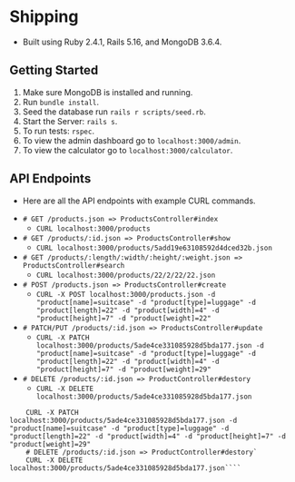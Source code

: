 # Shipping 
- Built using Ruby 2.4.1, Rails 5.16, and MongoDB 3.6.4.
## Getting Started
1. Make sure MongoDB is installed and running. 
2. Run `bundle install`. 
3. Seed the database run `rails r scripts/seed.rb`.
4. Start the Server: `rails s`.
5. To run tests: `rspec`.
6. To view the admin dashboard go to `localhost:3000/admin`.
7. To view the calculator go to `localhost:3000/calculator`.

## API Endpoints 
- Here are all the API endpoints with example CURL commands. 
* `# GET /products.json => ProductsController#index`
    * `CURL localhost:3000/products`
* `# GET /products/:id.json => ProductsController#show`
    * `CURL localhost:3000/products/5add19e63108592d4dced32b.json`
* `# GET /products/:length/:width/:height/:weight.json => ProductsController#search` 
    * `CURL localhost:3000/products/22/2/22/22.json`
* `# POST /products.json => ProductsController#create`
    * `CURL -X POST localhost:3000/products.json -d "product[name]=suitcase" -d "product[type]=luggage" -d "product[length]=22" -d "product[width]=4" -d "product[height]=7" -d "product[weight]=22"` 
* `# PATCH/PUT /products/:id.json => ProductsController#update`
    * `CURL -X PATCH localhost:3000/products/5ade4ce331085928d5bda177.json -d "product[name]=suitcase" -d "product[type]=luggage" -d "product[length]=22" -d "product[width]=4" -d "product[height]=7" -d "product[weight]=29"`
* `# DELETE /products/:id.json => ProductController#destory`
    * `CURL -X DELETE localhost:3000/products/5ade4ce331085928d5bda177.json`


````# PATCH/PUT /products/:id.json => ProductsController#update
    CURL -X PATCH localhost:3000/products/5ade4ce331085928d5bda177.json -d "product[name]=suitcase" -d "product[type]=luggage" -d "product[length]=22" -d "product[width]=4" -d "product[height]=7" -d "product[weight]=29"
    # DELETE /products/:id.json => ProductController#destory`
    CURL -X DELETE localhost:3000/products/5ade4ce331085928d5bda177.json````